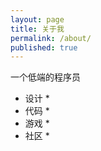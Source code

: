 ```yaml
---
layout: page
title: 关于我
permalink: /about/
published: true
---
```


一个低端的程序员

- 设计
   * 
- 代码
   * 
- 游戏
   * 
- 社区
   * 
   



    